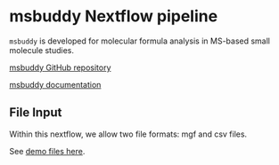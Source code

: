 # msbuddy Nextflow pipeline

`msbuddy` is developed for molecular formula analysis in MS-based small molecule studies.



[msbuddy GitHub repository](https://github.com/Philipbear/msbuddy)

[msbuddy documentation](https://msbuddy.readthedocs.io/en/latest/)

## File Input
Within this nextflow, we allow two file formats: mgf and csv files.

See [demo files here](https://github.com/Philipbear/msbuddy/tree/main/demo).



